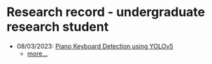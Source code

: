# Research record - undergraduate research student
- 08/03/2023: <a href="https://github.com/PSLeon24/Research_AI/tree/main/Piano-Keyboard-Detection(0803)">Piano Keyboard Detection using YOLOv5</a>
  - <a href="https://github.com/PSLeon24/Research_AI/blob/main/Piano-Keyboard-Detection(0803)/Piano-Keyboard-Detection(0803).pdf">more...</a>
